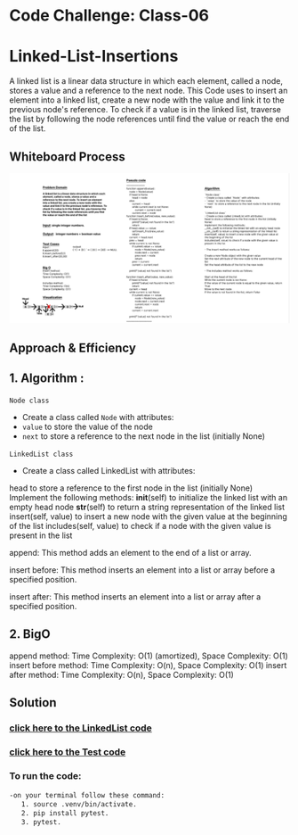 # Code Challenge: Class-06
# Linked-List-Insertions
A linked list is a linear data structure in which each element, called a node, stores a value and a reference to the next node. This Code uses to insert an element into a linked list, create a new node with the value and link it to the previous node's reference. To check if a value is in the linked list, traverse the list by following the node references until find the value or reach the end of the list.

## Whiteboard Process
![](../assest/whiteboredcc06.png)


## Approach & Efficiency
## 1. Algorithm :
`Node class`
- Create a class called `Node` with attributes:
- `value` to store the value of the node
- `next` to store a reference to the next node in the list (initially None)

`LinkedList class`
- Create a class called LinkedList with attributes:
 
 head to store a reference to the first node in the list (initially None)
    Implement the following methods:
     __init__(self) to initialize the linked list with an empty head node
     __str__(self) to return a string representation of the linked list
     insert(self, value) to insert a new node with the given value at the beginning of the list
     includes(self, value) to check if a node with the given value is present in the list

append: This method adds an element to the end of a list or array. 

insert before: This method inserts an element into a list or array before a specified position. 

insert after: This method inserts an element into a list or array after a specified position. 


## 2. BigO
   append method: Time Complexity: O(1) (amortized), Space Complexity: O(1)
   insert before method: Time Complexity: O(n), Space Complexity: O(1)
   insert after method: Time Complexity: O(n), Space Complexity: O(1)


## Solution
### [click here to the LinkedList code](./linked-list-insertions.py)
### [click here to the Test code](../tests/test_linkedlist2.py)
### To run the code:
    -on your terminal follow these command:
       1. source .venv/bin/activate.
       2. pip install pytest.
       3. pytest.